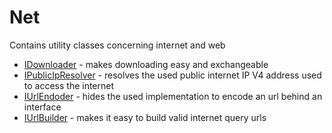 ﻿# Net

Contains utility classes concerning internet and web

* [IDownloader](./Net/IDownloader.md) - makes downloading easy and exchangeable
* [IPublicIpResolver](./Net/PublicIpResolver.md) - resolves the used public internet IP V4 address used to access the internet
* [IUrlEndoder](./Net/IUrlEncoder.md) - hides the used implementation to encode an url behind an interface
* [IUrlBuilder](./Net/IUrlBuilder.md) - makes it easy to build valid internet query urls